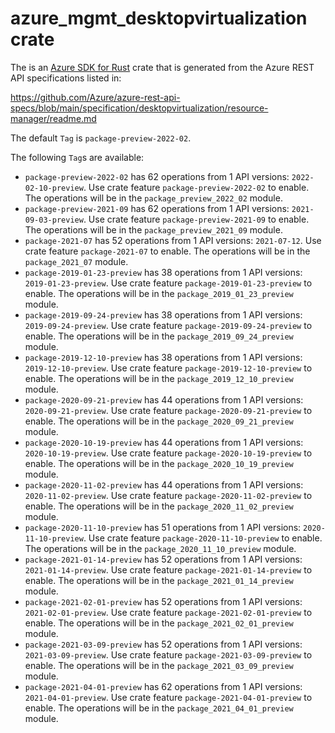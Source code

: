 # azure_mgmt_desktopvirtualization crate

The is an [Azure SDK for Rust](https://github.com/Azure/azure-sdk-for-rust) crate that is generated from the Azure REST API specifications listed in:

https://github.com/Azure/azure-rest-api-specs/blob/main/specification/desktopvirtualization/resource-manager/readme.md

The default `Tag` is `package-preview-2022-02`.

The following `Tag`s are available:

- `package-preview-2022-02` has 62 operations from 1 API versions: `2022-02-10-preview`. Use crate feature `package-preview-2022-02` to enable. The operations will be in the `package_preview_2022_02` module.
- `package-preview-2021-09` has 62 operations from 1 API versions: `2021-09-03-preview`. Use crate feature `package-preview-2021-09` to enable. The operations will be in the `package_preview_2021_09` module.
- `package-2021-07` has 52 operations from 1 API versions: `2021-07-12`. Use crate feature `package-2021-07` to enable. The operations will be in the `package_2021_07` module.
- `package-2019-01-23-preview` has 38 operations from 1 API versions: `2019-01-23-preview`. Use crate feature `package-2019-01-23-preview` to enable. The operations will be in the `package_2019_01_23_preview` module.
- `package-2019-09-24-preview` has 38 operations from 1 API versions: `2019-09-24-preview`. Use crate feature `package-2019-09-24-preview` to enable. The operations will be in the `package_2019_09_24_preview` module.
- `package-2019-12-10-preview` has 38 operations from 1 API versions: `2019-12-10-preview`. Use crate feature `package-2019-12-10-preview` to enable. The operations will be in the `package_2019_12_10_preview` module.
- `package-2020-09-21-preview` has 44 operations from 1 API versions: `2020-09-21-preview`. Use crate feature `package-2020-09-21-preview` to enable. The operations will be in the `package_2020_09_21_preview` module.
- `package-2020-10-19-preview` has 44 operations from 1 API versions: `2020-10-19-preview`. Use crate feature `package-2020-10-19-preview` to enable. The operations will be in the `package_2020_10_19_preview` module.
- `package-2020-11-02-preview` has 44 operations from 1 API versions: `2020-11-02-preview`. Use crate feature `package-2020-11-02-preview` to enable. The operations will be in the `package_2020_11_02_preview` module.
- `package-2020-11-10-preview` has 51 operations from 1 API versions: `2020-11-10-preview`. Use crate feature `package-2020-11-10-preview` to enable. The operations will be in the `package_2020_11_10_preview` module.
- `package-2021-01-14-preview` has 52 operations from 1 API versions: `2021-01-14-preview`. Use crate feature `package-2021-01-14-preview` to enable. The operations will be in the `package_2021_01_14_preview` module.
- `package-2021-02-01-preview` has 52 operations from 1 API versions: `2021-02-01-preview`. Use crate feature `package-2021-02-01-preview` to enable. The operations will be in the `package_2021_02_01_preview` module.
- `package-2021-03-09-preview` has 52 operations from 1 API versions: `2021-03-09-preview`. Use crate feature `package-2021-03-09-preview` to enable. The operations will be in the `package_2021_03_09_preview` module.
- `package-2021-04-01-preview` has 62 operations from 1 API versions: `2021-04-01-preview`. Use crate feature `package-2021-04-01-preview` to enable. The operations will be in the `package_2021_04_01_preview` module.